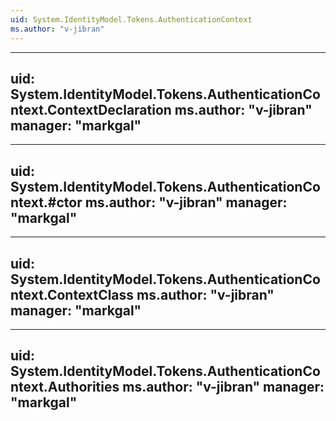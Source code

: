 ```yaml
---
uid: System.IdentityModel.Tokens.AuthenticationContext
ms.author: "v-jibran"
---
```


---
uid: System.IdentityModel.Tokens.AuthenticationContext.ContextDeclaration
ms.author: "v-jibran"
manager: "markgal"
---

---
uid: System.IdentityModel.Tokens.AuthenticationContext.#ctor
ms.author: "v-jibran"
manager: "markgal"
---

---
uid: System.IdentityModel.Tokens.AuthenticationContext.ContextClass
ms.author: "v-jibran"
manager: "markgal"
---

---
uid: System.IdentityModel.Tokens.AuthenticationContext.Authorities
ms.author: "v-jibran"
manager: "markgal"
---
